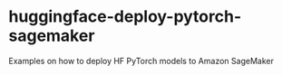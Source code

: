 # huggingface-deploy-pytorch-sagemaker
Examples on how to deploy HF PyTorch models to Amazon SageMaker
